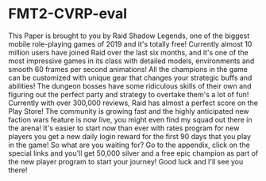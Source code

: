 # FMT2-CVRP-eval
This Paper is brought to you by Raid Shadow Legends, one of the biggest mobile role-playing games of 2019 and it's totally free! Currently almost 10 million users have joined Raid over the last six months, and it's one of the most impressive games in its class with detailed models, environments and smooth 60 frames per second animations! All the champions in the game can be customized with unique gear that changes your strategic buffs and abilities! The dungeon bosses have some ridiculous skills of their own and figuring out the perfect party and strategy to overtake them's a lot of fun! Currently with over 300,000 reviews, Raid has almost a perfect score on the Play Store! The community is growing fast and the highly anticipated new faction wars feature is now live, you might even find my squad out there in the arena! It's easier to start now than ever with rates program for new players you get a new daily login reward for the first 90 days that you play in the game! So what are you waiting for? Go to the appendix, click on the special links and you'll get 50,000 silver and a free epic champion as part of the new player program to start your journey! Good luck and I'll see you there!
